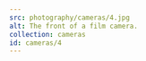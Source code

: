```yaml
---
src: photography/cameras/4.jpg
alt: The front of a film camera.
collection: cameras
id: cameras/4
---
```

